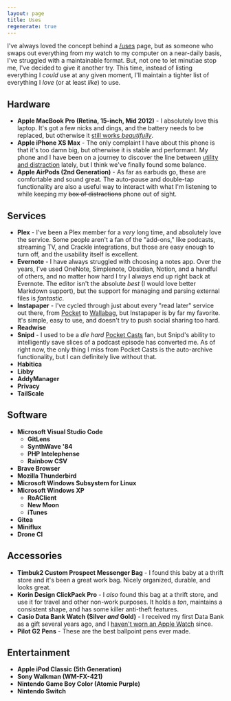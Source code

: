 ```yaml
---
layout: page
title: Uses
regenerate: true
---
```


I've always loved the concept behind a [/uses](https://uses.tech/) page, but as someone who swaps out everything from my watch to my computer on a near-daily basis, I've struggled with a maintainable format. But, not one to let minutiae stop me, I've decided to give it another try. This time, instead of listing everything I _could_ use at any given moment, I'll maintain a tighter list of everything I _love_ (or at least _like_) to use.

## Hardware

- **Apple MacBook Pro (Retina, 15-inch, Mid 2012)** - I absolutely love this laptop. It's got a few nicks and dings, and the battery needs to be replaced, but otherwise it [still works _beautifully_](/2022/04/10/planned-obsolescence.html).
- **Apple iPhone XS Max** - The only complaint I have about this phone is that it's too damn big, but otherwise it is stable and performant. My phone and I have been on a journey to discover the line between [utility and distraction](https://flower.codes/2022/05/02/i-hate-my-smartphone.html) lately, but I think we've finally found some balance.
- **Apple AirPods (2nd Generation)** - As far as earbuds go, these are comfortable and sound great. The auto-pause and double-tap functionality are also a useful way to interact with what I'm listening to while keeping my ~~box of distractions~~ phone out of sight.

## Services

- **Plex** - I've been a Plex member for a _very_ long time, and absolutely love the service. Some people aren't a fan of the "add-ons," like podcasts, streaming TV, and Crackle integrations, but those are easy enough to turn off, and the usability itself is excellent.
- **Evernote** - I have always struggled with choosing a notes app. Over the years, I've used OneNote, Simplenote, Obsidian, Notion, and a handful of others, and no matter how hard I try I always end up right back at Evernote. The editor isn't the absolute _best_ (I would love better Markdown support), but the support for managing and parsing external files is _fantastic_.
- **Instapaper** - I've cycled through just about every "read later" service out there, from [Pocket](https://getpocket.com/en/) to [Wallabag](https://www.wallabag.it/en), but Instapaper is by far my favorite. It's simple, easy to use, and doesn't try to push social sharing too hard.
- **Readwise**
- **Snipd** - I used to be a _die hard_ [Pocket Casts](https://pocketcasts.com/) fan, but Snipd's ability to intelligently save slices of a podcast episode has converted me. As of right now, the only thing I miss from Pocket Casts is the auto-archive functionality, but I can definitely live without that.
- **Habitica**
- **Libby**
- **AddyManager**
- **Privacy**
- **TailScale**

## Software

- **Microsoft Visual Studio Code**
  - **GitLens**
  - **SynthWave '84**
  - **PHP Intelephense**
  - **Rainbow CSV**
- **Brave Browser**
- **Mozilla Thunderbird**
- **Microsoft Windows Subsystem for Linux**
- **Microsoft Windows XP**
  - **RoAClient**
  - **New Moon**
  - **iTunes**
- **Gitea**
- **Miniflux**
- **Drone CI**

## Accessories

- **Timbuk2 Custom Prospect Messenger Bag** - I found this baby at a thrift store and it's been a great work bag. Nicely organized, durable, and looks great.
- **Korin Design ClickPack Pro** - I _also_ found this bag at a thrift store, and use it for travel and other non-work purposes. It holds a _ton_, maintains a consistent shape, and has some killer anti-theft features.
- **Casio Data Bank Watch (Silver _and_ Gold)** - I received my first Data Bank as a gift several years ago, and I [haven't worn an Apple Watch](/2022/05/07/offline-first.html) since.
- **Pilot G2 Pens** - These are the best ballpoint pens ever made.

## Entertainment

- **Apple iPod Classic (5th Generation)**
- **Sony Walkman (WM-FX-421)**
- **Nintendo Game Boy Color (Atomic Purple)**
- **Nintendo Switch**
